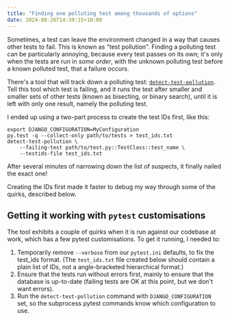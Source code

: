 ```yaml
---
title: "Finding one polluting test among thousands of options"
date: 2024-08-26T14:39:15+10:00
---
```


Sometimes, a test can leave the environment changed in a way that causes other tests to fail. This is known as "test pollution". Finding a polluting test can be particularly annoying, because every test passes on its own; it's only when the tests are run in _some order_, with the unknown polluting test before a known polluted test, that a failure occurs.

There's a tool that will track down a polluting test: [`detect-test-pollution`](https://github.com/asottile/detect-test-pollution/). Tell this tool which test is failing, and it runs the test after smaller and smaller sets of other tests (known as bisecting, or binary search), until it is left with only one result, namely the polluting test.

I ended up using a two-part process to create the test IDs first, like this:

```shell
export DJANGO_CONFIGURATION=MyConfiguration
py.test -q --collect-only path/to/tests > test_ids.txt
detect-test-pollution \
    --failing-test path/to/test.py::TestClass::test_name \
    --testids-file test_ids.txt
```

 After several minutes of narrowing down the list of suspects, it finally nailed the exact one!

Creating the IDs first made it faster to debug my way through some of the quirks, described below.

## Getting it working with `pytest` customisations

The tool exhibits a couple of quirks when it is run against our codebase at work, which has a few pytest customisations. To get it running, I needed to:

1. Temporarily remove `--verbose` from our `pytest.ini` defaults, to fix the test_ids format. (The `test_ids.txt` file created below should contain a plain list of IDs, not a angle-bracketed hierarchical format.)
2. Ensure that the tests run without errors first, mainly to ensure that the database is up-to-date (failing tests are OK at this point, but we don't want errors).
3. Run the `detect-test-pollution` command with `DJANGO_CONFIGURATION` set, so the subprocess pytest commands know which configuration to use.
